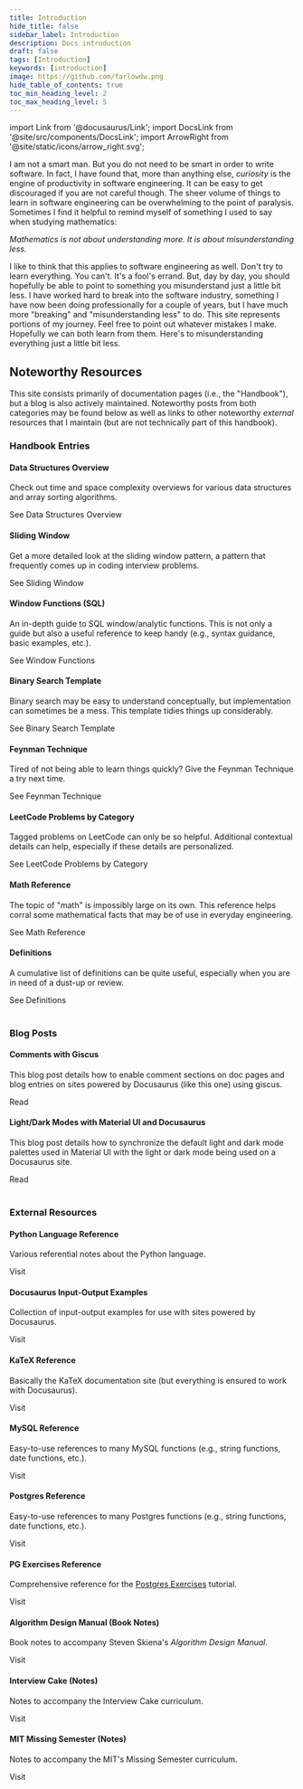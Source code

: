 ```yaml
---
title: Introduction
hide_title: false
sidebar_label: Introduction
description: Docs introduction
draft: false
tags: [Introduction]
keywords: [introduction]
image: https://github.com/farlowdw.png
hide_table_of_contents: true
toc_min_heading_level: 2
toc_max_heading_level: 5
---
```


import Link from '@docusaurus/Link';
import DocsLink from '@site/src/components/DocsLink';
import ArrowRight from '@site/static/icons/arrow_right.svg';

<p>
  I am not a smart man. But you do not need to be smart in order to write software. In fact, I have found that, more than anything else, <em>curiosity</em> is the engine of productivity in software engineering. It can be easy to get discouraged if you are not careful though. The sheer volume of things to learn in software engineering can be overwhelming to the point of paralysis. Sometimes I find it helpful to remind myself of something I used to say when studying mathematics:
</p>
<p>
  <em>Mathematics is not about understanding more. It is about misunderstanding less.</em>
</p>
<p>
  I like to think that this applies to software engineering as well. Don't try to learn everything. You can't. It's a fool's errand. But, day by day, you should hopefully be able to point to something you misunderstand just a little bit less. I have worked hard to break into the software industry, something I have now been doing professionally for a couple of years, but I have much more "breaking" and "misunderstanding less" to do. This site represents portions of my journey. Feel free to point out whatever mistakes I make. Hopefully we can both learn from them. Here's to misunderstanding everything just a little bit less.
</p>
<h2>Noteworthy Resources</h2>
<p>
  This site consists primarily of documentation pages (i.e., the "Handbook"), but a blog is also actively maintained. Noteworthy posts from both categories may be found below as well as links to other noteworthy <em>external</em> resources that I maintain (but are not technically part of this handbook).
</p>



<div className='gallery'>
  <div className='sub-heading'>
    <h3>Handbook Entries</h3>
  </div>
  <div className='card'>
    <h4>Data Structures Overview</h4>
    <p>
      Check out time and space complexity overviews for various data structures and array sorting algorithms.
    </p>
    <DocsLink to='/docs/data-structures/intro'>
      See Data Structures Overview <ArrowRight className='arrow' />
    </DocsLink>
  </div>
  <div className='card'>
    <h4>Sliding Window</h4>
    <p>Get a more detailed look at the sliding window pattern, a pattern that frequently comes up in coding interview problems.</p>
    <DocsLink to='/docs/patterns/sliding-window'>
      See Sliding Window <ArrowRight className='arrow' />
    </DocsLink>
  </div>
  <div className='card'>
    <h4>Window Functions (SQL)</h4>
    <p>An in-depth guide to SQL window/analytic functions. This is not only a guide but also a useful reference to keep handy (e.g., syntax guidance, basic examples, etc.).</p>
    <DocsLink to='/docs/topics/sql/window-functions'>
      See Window Functions <ArrowRight className='arrow' />
    </DocsLink>
  </div>
  <div className='card'>
    <h4>Binary Search Template</h4>
    <p>Binary search may be easy to understand conceptually, but implementation can sometimes be a mess. This template tidies things up considerably.</p>
    <DocsLink to='/docs/templates/problem-solving/binary-search'>
      See Binary Search Template <ArrowRight className='arrow' />
    </DocsLink>
  </div>
  <div className='card'>
    <h4>Feynman Technique</h4>
    <p>Tired of not being able to learn things quickly? Give the Feynman Technique a try next time.</p>
    <DocsLink to='/docs/templates/learning/feynman-technique'>
      See Feynman Technique <ArrowRight className='arrow' />
    </DocsLink>
  </div>
  <div className='card'>
    <h4>LeetCode Problems by Category</h4>
    <p>
      Tagged problems on LeetCode can only be so helpful. Additional contextual details can help, especially if these details are personalized.
    </p>
    <DocsLink to='/docs/learning-resources/leetcode-problems-by-category'>
      See LeetCode Problems by Category <ArrowRight className='arrow' />
    </DocsLink>
  </div>
  <div className='card'>
    <h4>Math Reference</h4>
    <p>
      The topic of "math" is impossibly large on its own. This reference helps corral some mathematical facts that may be of use in everyday engineering.
    </p>
    <DocsLink to='/docs/topics/math'>
      See Math Reference <ArrowRight className='arrow' />
    </DocsLink>
  </div>
  <div className='card'>
    <h4>Definitions</h4>
    <p>
      A cumulative list of definitions can be quite useful, especially when you are in need of a dust-up or review.
    </p>
    <DocsLink to='/docs/definitions'>
      See Definitions <ArrowRight className='arrow' />
    </DocsLink>
  </div>
</div>
<br />




<div className='gallery'>
  <div className='sub-heading'>
    <h3>Blog Posts</h3>
  </div>
  <div className='card'>
    <h4>Comments with Giscus</h4>
    <p>
      This blog post details how to enable comment sections on doc pages and blog entries on sites powered by Docusaurus (like this one) using giscus.
    </p>
    <DocsLink to='/blog/2022/10/27/2022/giscus-comments'>
      Read <ArrowRight className='arrow' />
    </DocsLink>
  </div>
  <div className='card'>
    <h4>Light/Dark Modes with Material UI and Docusaurus</h4>
    <p>
      This blog post details how to synchronize the default light and dark mode palettes used in Material UI with the light or dark mode being used on a Docusaurus site.
    </p>
    <DocsLink to='/blog/2022/10/28/docusaurus-mui-light-dark'>
      Read <ArrowRight className='arrow' />
    </DocsLink>
  </div>
</div>
<br />




<div className='gallery'>
  <div className='sub-heading'>
    <h3>External Resources</h3>
  </div>
  <div className='card'>
    <h4>Python Language Reference</h4>
    <p>
      Various referential notes about the Python language.
    </p>
    <DocsLink to='https://dwf-books.netlify.app/docs/reference/python/'>
      Visit <ArrowRight className='arrow' />
    </DocsLink>
  </div>
  <div className='card'>
    <h4>Docusaurus Input-Output Examples</h4>
    <p>
      Collection of input-output examples for use with sites powered by Docusaurus.
    </p>
    <DocsLink to='https://dwf-books.netlify.app/docs/reference/docusaurus/templates'>
      Visit <ArrowRight className='arrow' />
    </DocsLink>
  </div>
  <div className='card'>
    <h4>KaTeX Reference</h4>
    <p>
      Basically the KaTeX documentation site (but everything is ensured to work with Docusaurus).
    </p>
    <DocsLink to='https://dwf-books.netlify.app/docs/reference/docusaurus/katex'>
      Visit <ArrowRight className='arrow' />
    </DocsLink>
  </div>
  <div className='card'>
    <h4>MySQL Reference</h4>
    <p>
      Easy-to-use references to many MySQL functions (e.g., string functions, date functions, etc.).
    </p>
    <DocsLink to='https://dwf-books.netlify.app/docs/reference/sql/mysql'>
      Visit <ArrowRight className='arrow' />
    </DocsLink>
  </div>
  <div className='card'>
    <h4>Postgres Reference</h4>
    <p>
      Easy-to-use references to many Postgres functions (e.g., string functions, date functions, etc.).
    </p>
    <DocsLink to='https://dwf-books.netlify.app/docs/reference/sql/postgresql'>
      Visit <ArrowRight className='arrow' />
    </DocsLink>
  </div>
  <div className='card'>
    <h4>PG Exercises Reference</h4>
    <p>
      Comprehensive reference for the <a href="https://pgexercises.com/" target="_blank">Postgres Exercises</a> tutorial.
    </p>
    <DocsLink to='https://dwf-books.netlify.app/docs/reference/sql/pg-exercises'>
      Visit <ArrowRight className='arrow' />
    </DocsLink>
  </div>
  <div className='card'>
    <h4>Algorithm Design Manual (Book Notes)</h4>
    <p>
      Book notes to accompany Steven Skiena's <em>Algorithm Design Manual</em>.
    </p>
    <DocsLink to='https://dwf-books.netlify.app/docs/books/algorithm-design-manual/book-notes/introduction-to-algorithm-design'>
      Visit <ArrowRight className='arrow' />
    </DocsLink>
  </div>
  <div className='card'>
    <h4>Interview Cake (Notes)</h4>
    <p>
      Notes to accompany the Interview Cake curriculum.
    </p>
    <DocsLink to='https://dwf-books.netlify.app/docs/course-notes/development-and-engineering/interview-cake/algorithmic-thinking'>
      Visit <ArrowRight className='arrow' />
    </DocsLink>
  </div>
  <div className='card'>
    <h4>MIT Missing Semester (Notes)</h4>
    <p>
      Notes to accompany the MIT's Missing Semester curriculum.
    </p>
    <DocsLink to='https://dwf-books.netlify.app/docs/course-notes/development-and-engineering/mit-missing-semester/'>
      Visit <ArrowRight className='arrow' />
    </DocsLink>
  </div>
</div>